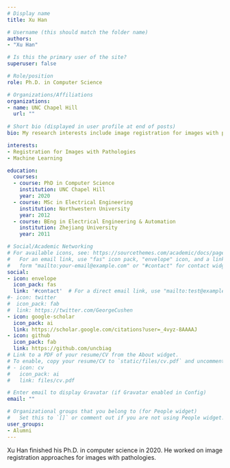 ```yaml
---
# Display name
title: Xu Han

# Username (this should match the folder name)
authors:
- "Xu Han"

# Is this the primary user of the site?
superuser: false

# Role/position
role: Ph.D. in Computer Science

# Organizations/Affiliations
organizations:
- name: UNC Chapel Hill
  url: ""
  
# Short bio (displayed in user profile at end of posts)
bio: My research interests include image registration for images with pathologies and machine learning.

interests:
- Registration for Images with Pathologies
- Machine Learning

education:
  courses:
  - course: PhD in Computer Science
    institution: UNC Chapel Hill
    year: 2020
  - course: MSc in Electrical Engineering
    institution: Northwestern University
    year: 2012
  - course: BEng in Electrical Engineering & Automation
    institution: Zhejiang University
    year: 2011

# Social/Academic Networking
# For available icons, see: https://sourcethemes.com/academic/docs/page-builder/#icons
#   For an email link, use "fas" icon pack, "envelope" icon, and a link in the
#   form "mailto:your-email@example.com" or "#contact" for contact widget.
social:
- icon: envelope
  icon_pack: fas
  link: '#contact'  # For a direct email link, use "mailto:test@example.org".
#- icon: twitter
#  icon_pack: fab
#  link: https://twitter.com/GeorgeCushen
- icon: google-scholar
  icon_pack: ai
  link: https://scholar.google.com/citations?user=_4vyz-8AAAAJ
- icon: github
  icon_pack: fab
  link: https://github.com/uncbiag
# Link to a PDF of your resume/CV from the About widget.
# To enable, copy your resume/CV to `static/files/cv.pdf` and uncomment the lines below.
# - icon: cv
#   icon_pack: ai
#   link: files/cv.pdf

# Enter email to display Gravatar (if Gravatar enabled in Config)
email: ""

# Organizational groups that you belong to (for People widget)
#   Set this to `[]` or comment out if you are not using People widget.
user_groups:
- Alumni
---
```


Xu Han finished his Ph.D. in computer science in 2020. He worked on image registration approaches for images with pathologies.
